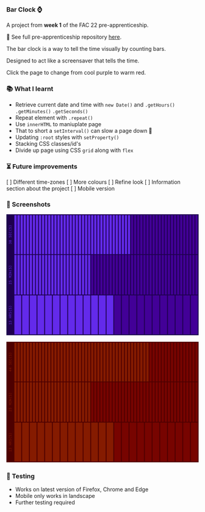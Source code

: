 ### Bar Clock ⌚

A project from **week 1** of the FAC 22 pre-apprenticeship. 

💾 See full pre-apprenticeship repository [here](https://github.com/cemalokten/fac-pre-apprenticeship). 

The bar clock is a way to tell the time visually by counting bars. 

Designed to act like a screensaver that tells the time.

Click the page to change from cool purple to warm red.

### 📚 What I learnt
- Retrieve current date and time with `new Date()` and `.getHours()` `.getMinutes()` `.getSeconds()`
- Repeat element with `.repeat()`
- Use `innerHTML` to maniuplate page
- That to short a `setInterval()` can slow a page down 🤭
- Updating `:root` styles with `setProperty()`
- Stacking CSS classes/id's
- Divide up page using CSS `grid` along with `flex`

### ⏳ Future improvements
[ ] Different time-zones
[ ] More colours
[ ] Refine look
[ ] Information section about the project
[ ] Mobile version

### 👀 Screenshots

![Bar Clock Cool Purple](images/bar-clock-1.png)

![Bar Clock Warm Red](images/bar-clock-2.png)

### 🦺 Testing
- Works on latest version of Firefox, Chrome and Edge
- Mobile only works in landscape
- Further testing required
